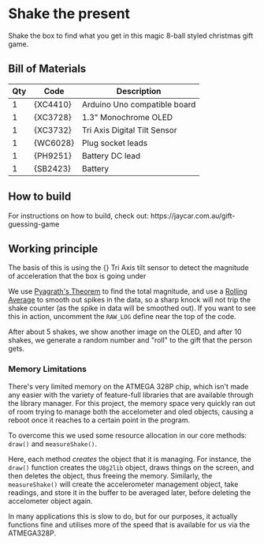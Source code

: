 # Shake the present

 Shake the box to find what you get in this magic 8-ball styled christmas gift game.

## Bill of Materials

| Qty | Code     | Description                  |
| --- | -------- | ---------------------------- |
| 1   | {XC4410} | Arduino Uno compatible board |
| 1   | {XC3728} | 1.3" Monochrome OLED         |
| 1   | {XC3732} | Tri Axis Digital Tilt Sensor |
| 1   | {WC6028} | Plug socket leads            |
| 1   | {PH9251} | Battery DC lead              |
| 1   | {SB2423} | Battery                      |


## How to build
<div id='instructions'>
For instructions on how to build, check out: https://jaycar.com.au/gift-guessing-game
</div>

## Working principle

The basis of this is using the {} Tri Axis tilt sensor to detect the magnitude of acceleration that the box is going under

We use [Pyagrath's Theorem]() to find the total magnitude, and use a [Rolling Average]() to smooth out spikes in the data, so a sharp knock will not trip the shake counter (as the spike in data will be smoothed out). If you want to see this in action, uncomment the `RAW_LOG` define near the top of the code.

After about 5 shakes, we show another image on the OLED, and after 10 shakes, we generate a random number and "roll" to the gift that the person gets.

### Memory Limitations

There's very limited memory on the ATMEGA 328P chip, which isn't made any easier with the variety of feature-full libraries that are available through the library manager. For this project, the memory space very quickly ran out of room trying to manage both the accelometer and oled objects, causing a reboot once it reaches to a certain point in the program.

To overcome this we used some resource allocation in our core methods: `draw()` and `measureShake()`.

Here, each method _creates_ the object that it is managing. For instance, the `draw()` function  creates the `U8g2lib` object, draws things on the screen, and then deletes the object, thus freeing the memory. Similarly, the `measureShake()` will create the accelerometer management object, take readings, and store it in the buffer to be averaged later, before deleting the accelometer object again.

In many applications this is slow to do, but for our purposes, it actually functions fine and utilises more of the speed that is available for us via the ATMEGA328P.